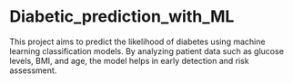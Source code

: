 # Diabetic_prediction_with_ML
This project aims to predict the likelihood of diabetes using machine learning classification models. By analyzing patient data such as glucose levels, BMI, and age, the model helps in early detection and risk assessment.
